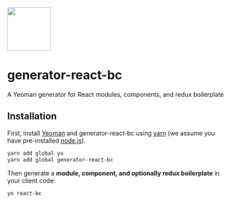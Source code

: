 <img src="http://yeoman.io/static/yeoman-character-sticker.51cef7e007.png" height="100" />

# generator-react-bc

A Yeoman generator for React modules, components, and redux boilerplate

## Installation

First, install [Yeoman](http://yeoman.io) and generator-react-bc using [yarn](https://www.yarnpkg.com/) (we assume you have pre-installed [node.js](https://nodejs.org/)).

```bash
yarn add global yo
yarn add global generator-react-bc
```

Then generate a **module, component, and optionally redux boilerplate** in your client code:

```bash
yo react-bc
```
